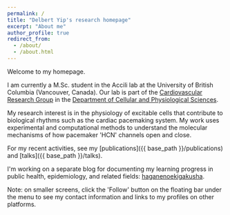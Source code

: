 ```yaml
---
permalink: /
title: "Delbert Yip's research homepage"
excerpt: "About me"
author_profile: true
redirect_from: 
  - /about/
  - /about.html
---
```


Welcome to my homepage. 

I am currently a M.Sc. student in the Accili lab at the University of British Columbia (Vancouver, Canada). Our lab is part of the [Cardiovascular Research Group](https://crg.lsi.ubc.ca/) in the [Department of Cellular and Physiological Sciences](https://cps.med.ubc.ca/). 

My research interest is in the physiology of excitable cells that contribute to biological rhythms such as the cardiac pacemaking system. My work uses experimental and computational methods to understand the molecular mechanisms of how pacemaker 'HCN' channels open and close. 

For my recent activities, see my [publications]({{ base_path }}/publications) and [talks]({{ base_path }}/talks).

I'm working on a separate blog for documenting my learning progress in public health, epidemiology, and related fields: [haganenoekigakusha](https://haganenoneko.github.io/haganenoekigakusha/). 

Note: on smaller screens, click the 'Follow' button on the floating bar under the menu to see my contact information and links to my profiles on other platforms. 
